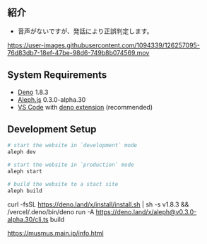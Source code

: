 
## 紹介
- 音声がないですが、発話により正誤判定します。

https://user-images.githubusercontent.com/1094339/126257095-76d83db7-18ef-47be-98d6-749b8b074569.mov


## System Requirements
- [Deno](https://deno.land/) 1.8.3
- [Aleph.js](https://deno.land/x/aleph) 0.3.0-alpha.30
- [VS Code](https://code.visualstudio.com/) with [deno extension](https://marketplace.visualstudio.com/items?itemName=denoland.vscode-deno) (recommended)

## Development Setup
```bash
# start the website in `development` mode
aleph dev

# start the website in `production` mode
aleph start

# build the website to a stact site
aleph build
```

curl -fsSL https://deno.land/x/install/install.sh | sh -s v1.8.3 && /vercel/.deno/bin/deno run -A https://deno.land/x/aleph@v0.3.0-alpha.30/cli.ts build

https://musmus.main.jp/info.html

